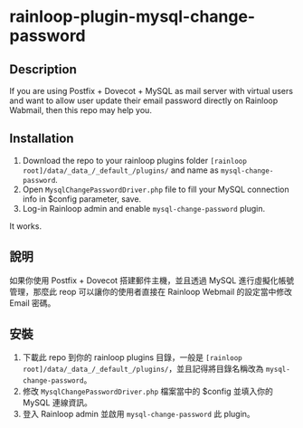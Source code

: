 # rainloop-plugin-mysql-change-password

## Description

If you are using Postfix + Dovecot + MySQL as mail server with virtual users and want to allow user update their email password directly on Rainloop Wabmail, then this repo may help you. 

## Installation

1. Download the repo to your rainloop plugins folder `[rainloop root]/data/_data_/_default_/plugins/` and name as `mysql-change-password`.
2. Open `MysqlChangePasswordDriver.php` file to fill your MySQL connection info in $config parameter, save.
3. Log-in Rainloop admin and enable `mysql-change-password` plugin.

It works.

## 說明

如果你使用 Postfix + Dovecot 搭建郵件主機，並且透過 MySQL 進行虛擬化帳號管理，那麼此 reop 可以讓你的使用者直接在 Rainloop Webmail 的設定當中修改 Email 密碼。

## 安裝

1. 下載此 repo 到你的 rainloop plugins 目錄，一般是 `[rainloop root]/data/_data_/_default_/plugins/`，並且記得將目錄名稱改為 `mysql-change-password`。
2. 修改 `MysqlChangePasswordDriver.php` 檔案當中的 $config 並填入你的 MySQL 連線資訊。
3. 登入 Rainloop admin 並啟用 `mysql-change-password` 此 plugin。
